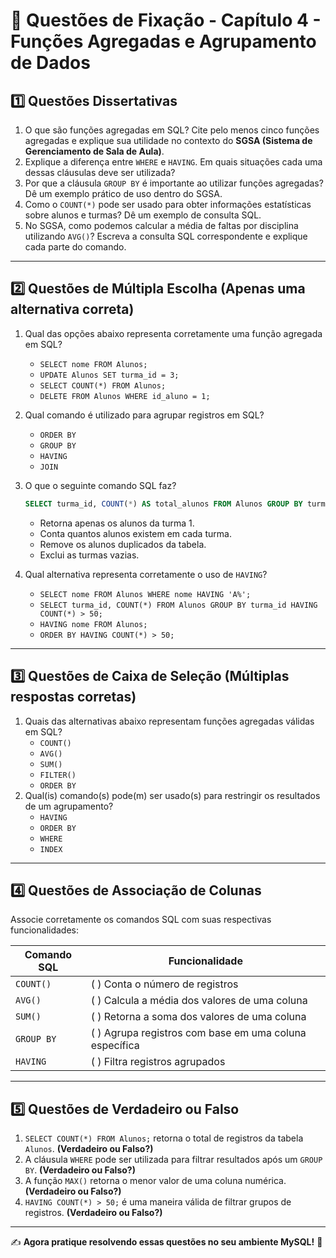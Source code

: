 # 📝 Questões de Fixação - Capítulo 4 - Funções Agregadas e Agrupamento de Dados

## **1️⃣ Questões Dissertativas**

1. O que são funções agregadas em SQL? Cite pelo menos cinco funções agregadas e explique sua utilidade no contexto do **SGSA (Sistema de Gerenciamento de Sala de Aula)**.
2. Explique a diferença entre `WHERE` e `HAVING`. Em quais situações cada uma dessas cláusulas deve ser utilizada?
3. Por que a cláusula `GROUP BY` é importante ao utilizar funções agregadas? Dê um exemplo prático de uso dentro do SGSA.
4. Como o `COUNT(*)` pode ser usado para obter informações estatísticas sobre alunos e turmas? Dê um exemplo de consulta SQL.
5. No SGSA, como podemos calcular a média de faltas por disciplina utilizando `AVG()`? Escreva a consulta SQL correspondente e explique cada parte do comando.

------

## **2️⃣ Questões de Múltipla Escolha** (Apenas uma alternativa correta)

1. Qual das opções abaixo representa corretamente uma função agregada em SQL?

   -  `SELECT nome FROM Alunos;`
   -  `UPDATE Alunos SET turma_id = 3;`
   -  `SELECT COUNT(*) FROM Alunos;`
   -  `DELETE FROM Alunos WHERE id_aluno = 1;`

2. Qual comando é utilizado para agrupar registros em SQL?

   -  `ORDER BY`
   -  `GROUP BY`
   -  `HAVING`
   -  `JOIN`

3. O que o seguinte comando SQL faz?

   ```sql
   SELECT turma_id, COUNT(*) AS total_alunos FROM Alunos GROUP BY turma_id;
   ```

   -  Retorna apenas os alunos da turma 1.
   -  Conta quantos alunos existem em cada turma.
   -  Remove os alunos duplicados da tabela.
   -  Exclui as turmas vazias.

4. Qual alternativa representa corretamente o uso de `HAVING`?

   -  `SELECT nome FROM Alunos WHERE nome HAVING 'A%';`
   -  `SELECT turma_id, COUNT(*) FROM Alunos GROUP BY turma_id HAVING COUNT(*) > 50;`
   -  `HAVING nome FROM Alunos;`
   -  `ORDER BY HAVING COUNT(*) > 50;`

------

## **3️⃣ Questões de Caixa de Seleção** (Múltiplas respostas corretas)

1. Quais das alternativas abaixo representam funções agregadas válidas em SQL?
   -  `COUNT()`
   -  `AVG()`
   -  `SUM()`
   -  `FILTER()`
   -  `ORDER BY`
2. Qual(is) comando(s) pode(m) ser usado(s) para restringir os resultados de um agrupamento?
   -  `HAVING`
   -  `ORDER BY`
   -  `WHERE`
   -  `INDEX`

------

## **4️⃣ Questões de Associação de Colunas**

Associe corretamente os comandos SQL com suas respectivas funcionalidades:

| Comando SQL | Funcionalidade                                          |
| ----------- | ------------------------------------------------------- |
| `COUNT()`   | (  ) Conta o número de registros                        |
| `AVG()`     | (  ) Calcula a média dos valores de uma coluna          |
| `SUM()`     | (  ) Retorna a soma dos valores de uma coluna           |
| `GROUP BY`  | (  ) Agrupa registros com base em uma coluna específica |
| `HAVING`    | (  ) Filtra registros agrupados                         |

------

## **5️⃣ Questões de Verdadeiro ou Falso**

1. `SELECT COUNT(*) FROM Alunos;` retorna o total de registros da tabela `Alunos`. **(Verdadeiro ou Falso?)**
2. A cláusula `WHERE` pode ser utilizada para filtrar resultados após um `GROUP BY`. **(Verdadeiro ou Falso?)**
3. A função `MAX()` retorna o menor valor de uma coluna numérica. **(Verdadeiro ou Falso?)**
4. `HAVING COUNT(*) > 50;` é uma maneira válida de filtrar grupos de registros. **(Verdadeiro ou Falso?)**

------

✍️ **Agora pratique resolvendo essas questões no seu ambiente MySQL!** 🚀